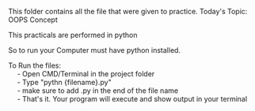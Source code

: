 This folder contains all the file that were given to practice.
Today's Topic: OOPS Concept<br />

This practicals are performed in python<br />

So to run your Computer must have python installed.<br />

To Run the files:<br />
    &emsp; - Open CMD/Terminal in the project folder<br />
    &emsp; - Type "pythn {filename}.py"<br />
    &emsp; - make sure to add .py in the end of the file name<br />
    &emsp; - That's it. Your program will execute and show output in your terminal<br />